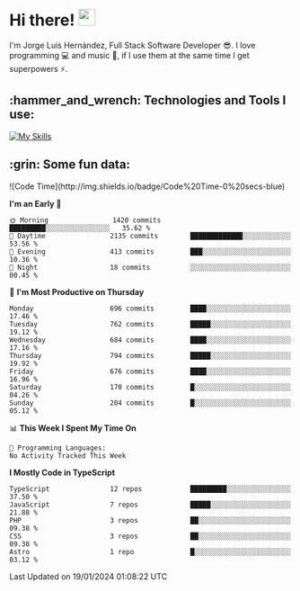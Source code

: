 <h1 align="left">
 <abc>
  <br>Hi there! <img src="https://user-images.githubusercontent.com/42378118/110234147-e3259600-7f4e-11eb-95be-0c4047144dea.gif" width="30"><br>
 </abc>
</h1>

I'm Jorge Luis Hernández, Full Stack Software Developer :sunglasses:. I love programming :computer: and music :musical_score:, if I use them at the same time I get superpowers :zap:. 


<h2 align="left">:hammer_and_wrench: Technologies and Tools I use:</h2>

[![My Skills](https://skillicons.dev/icons?i=js,ts,html,css,py,vue,react,next,nest,postgres,mysql)](https://skillicons.dev)

<h2 align="left">:grin: Some fun data:</h2>
<!--START_SECTION:waka-->
![Code Time](http://img.shields.io/badge/Code%20Time-0%20secs-blue)

**I'm an Early 🐤** 

```text
🌞 Morning                1420 commits        █████████░░░░░░░░░░░░░░░░   35.62 % 
🌆 Daytime                2135 commits        █████████████░░░░░░░░░░░░   53.56 % 
🌃 Evening                413 commits         ███░░░░░░░░░░░░░░░░░░░░░░   10.36 % 
🌙 Night                  18 commits          ░░░░░░░░░░░░░░░░░░░░░░░░░   00.45 % 
```
📅 **I'm Most Productive on Thursday** 

```text
Monday                   696 commits         ████░░░░░░░░░░░░░░░░░░░░░   17.46 % 
Tuesday                  762 commits         █████░░░░░░░░░░░░░░░░░░░░   19.12 % 
Wednesday                684 commits         ████░░░░░░░░░░░░░░░░░░░░░   17.16 % 
Thursday                 794 commits         █████░░░░░░░░░░░░░░░░░░░░   19.92 % 
Friday                   676 commits         ████░░░░░░░░░░░░░░░░░░░░░   16.96 % 
Saturday                 170 commits         █░░░░░░░░░░░░░░░░░░░░░░░░   04.26 % 
Sunday                   204 commits         █░░░░░░░░░░░░░░░░░░░░░░░░   05.12 % 
```


📊 **This Week I Spent My Time On** 

```text
💬 Programming Languages: 
No Activity Tracked This Week
```

**I Mostly Code in TypeScript** 

```text
TypeScript               12 repos            █████████░░░░░░░░░░░░░░░░   37.50 % 
JavaScript               7 repos             █████░░░░░░░░░░░░░░░░░░░░   21.88 % 
PHP                      3 repos             ██░░░░░░░░░░░░░░░░░░░░░░░   09.38 % 
CSS                      3 repos             ██░░░░░░░░░░░░░░░░░░░░░░░   09.38 % 
Astro                    1 repo              █░░░░░░░░░░░░░░░░░░░░░░░░   03.12 % 
```




 Last Updated on 19/01/2024 01:08:22 UTC
<!--END_SECTION:waka-->
